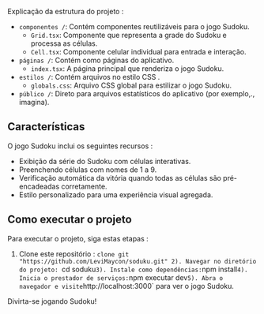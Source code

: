 
Explicação da estrutura do projeto :
- `componentes /`: Contém componentes reutilizáveis para o jogo Sudoku.
  - `Grid.tsx`: Componente que representa a grade do Sudoku e processa as células.
  - `Cell.tsx`: Componente celular individual para entrada e interação.
- `páginas /`: Contém como páginas do aplicativo.
  - `index.tsx`: A página principal que renderiza o jogo Sudoku.
- `estilos /`: Contém arquivos no estilo CSS .
  - `globals.css`: Arquivo CSS global para estilizar o jogo Sudoku.
- `público /`: Direto para arquivos estatísticos do aplicativo (por exemplo,., imagina).

## Características

O jogo Sudoku inclui os seguintes recursos :

- Exibição da série do Sudoku com células interativas.
- Preenchendo células com nomes de 1 a 9.
- Verificação automática da vitória quando todas as células são pré-encadeadas corretamente.
- Estilo personalizado para uma experiência visual agregada.

## Como executar o projeto

Para executar o projeto, siga estas etapas :

1. Clone este repositório : `clone git "https://github.com/LeviMaycon/soduku.git"
2). Navegar no diretório do projeto: `cd soduku`
3). Instale como dependências: `npm install`
4). Inicia o prestador de serviços: `npm executar dev`
5). Abra o navegador e visite `http://localhost:3000` para ver o jogo Sudoku.

Divirta-se jogando Sudoku!
